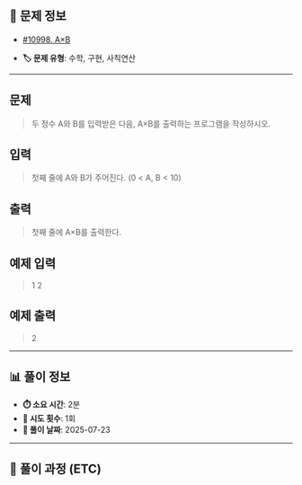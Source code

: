 ## 📍 문제 정보

- [#10998. A×B](https://www.acmicpc.net/problem/10998)
  <img src="https://static.solved.ac/tier_small/1.svg" width="16" height="16">

- **🏷️ 문제 유형**: 수학, 구현, 사칙연산

---

## 문제

> 두 정수 A와 B를 입력받은 다음, A×B를 출력하는 프로그램을 작성하시오.

## 입력

> 첫째 줄에 A와 B가 주어진다. (0 < A, B < 10)

## 출력

> 첫째 줄에 A×B를 출력한다.

## 예제 입력

> 1 2

## 예제 출력

> 2

---

## 📊 풀이 정보

- **⏱️ 소요 시간**: 2분
- **🔄 시도 횟수**: 1회
- **📅 풀이 날짜**: 2025-07-23

---

## 💭 풀이 과정 (ETC)

>
